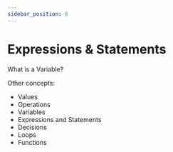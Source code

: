 ```yaml
---
sidebar_position: 6
---
```


# Expressions & Statements

What is a Variable?

Other concepts:

- Values
- Operations
- Variables
- Expressions and Statements
- Decisions
- Loops 
- Functions
